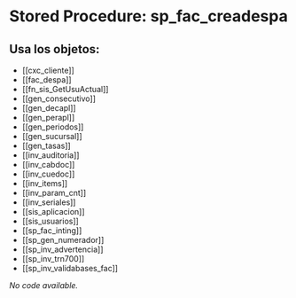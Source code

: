 # Stored Procedure: sp_fac_creadespa

## Usa los objetos:
- [[cxc_cliente]]
- [[fac_despa]]
- [[fn_sis_GetUsuActual]]
- [[gen_consecutivo]]
- [[gen_decapl]]
- [[gen_perapl]]
- [[gen_periodos]]
- [[gen_sucursal]]
- [[gen_tasas]]
- [[inv_auditoria]]
- [[inv_cabdoc]]
- [[inv_cuedoc]]
- [[inv_items]]
- [[inv_param_cnt]]
- [[inv_seriales]]
- [[sis_aplicacion]]
- [[sis_usuarios]]
- [[sp_fac_inting]]
- [[sp_gen_numerador]]
- [[sp_inv_advertencia]]
- [[sp_inv_trn700]]
- [[sp_inv_validabases_fac]]

*No code available.*
